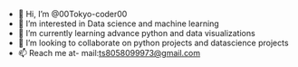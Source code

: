 - 👋 Hi, I’m @00Tokyo-coder00
- 👀 I’m interested in Data science and machine learning
- 🌱 I’m currently learning advance python and data visualizations
- 💞️ I’m looking to collaborate on python projects and datascience projects
- 📫 Reach me at- mail:ts8058099973@gmail.com 

<!---
00Tokyo-coder00/00Tokyo-coder00 is a ✨ special ✨ repository because its `README.md` (this file) appears on your GitHub profile.
You can click the Preview link to take a look at your changes.
--->

